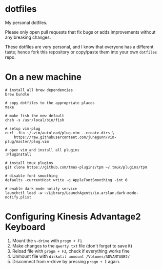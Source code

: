 dotfiles
========

My personal dotfiles. 

Please only open pull requests that fix bugs or adds improvements without any
breaking changes.

These dotfiles are very personal, and I know that everyone has a different
taste; hence fork this repository or copy/paste them into your own `dotfiles`
repo.

# On a new machine

```
# install all brew dependencies
brew bundle

# copy dotfiles to the appropriate places
make

# make fish the new default
chsh -s /usr/local/bin/fish

# setup vim-plug
curl -fLo ~/.vim/autoload/plug.vim --create-dirs \
    https://raw.githubusercontent.com/junegunn/vim-plug/master/plug.vim

# open vim and install all plugins
:PlugInstall

# install tmux plugins
git clone https://github.com/tmux-plugins/tpm ~/.tmux/plugins/tpm

# disable font smoothing
defaults -currentHost write -g AppleFontSmoothing -int 0

# enable dark mode notify service
launchctl load -w ~/Library/LaunchAgents/io.arslan.dark-mode-notify.plist
```

# Configuring Kinesis Advantage2 Keyboard

1. Mount the `v-drive` with `progm + F1`
2. Make changes to the `qwerty.txt` file (don't forget to save it)
3. Reload file with `progm + F3`, check if everything works fine
4. Unmount file with `diskutil unmount /Volumes/ADVANTAGE2/`
5. Disconnect from v-drive by pressing `progm + 1` again.

